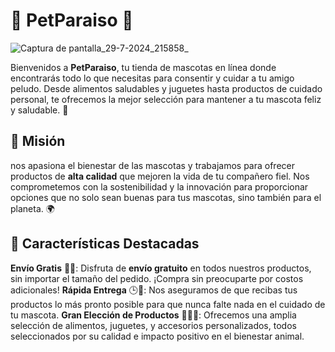 # 🐾 PetParaiso 🐾
![Captura de pantalla_29-7-2024_215858_](https://github.com/user-attachments/assets/0d7afcd7-11fd-4fdc-a399-44e0a2e62d83)

Bienvenidos a **PetParaiso**, tu tienda de mascotas en línea donde encontrarás todo lo que necesitas para consentir y cuidar a tu amigo peludo. Desde alimentos saludables y juguetes hasta productos de cuidado personal, te ofrecemos la mejor selección para mantener a tu mascota feliz y saludable. 🌟

## 🎯 Misión
nos apasiona el bienestar de las mascotas y trabajamos para ofrecer productos de **alta calidad** que mejoren la vida de tu compañero fiel. Nos comprometemos con la sostenibilidad y la innovación para proporcionar opciones que no solo sean buenas para tus mascotas, sino también para el planeta. 🌍

## 🌟 Características Destacadas
 **Envío Gratis** 🚚✨: Disfruta de **envío gratuito** en todos nuestros productos, sin importar el tamaño del pedido. ¡Compra sin preocuparte por costos adicionales!
**Rápida Entrega** 🕒🚀: Nos aseguramos de que recibas tus productos lo más pronto posible para que nunca falte nada en el cuidado de tu mascota.
**Gran Elección de Productos** 🎁🐶🐱: Ofrecemos una amplia selección de alimentos, juguetes, y accesorios personalizados, todos seleccionados por su calidad e impacto positivo en el bienestar animal.
